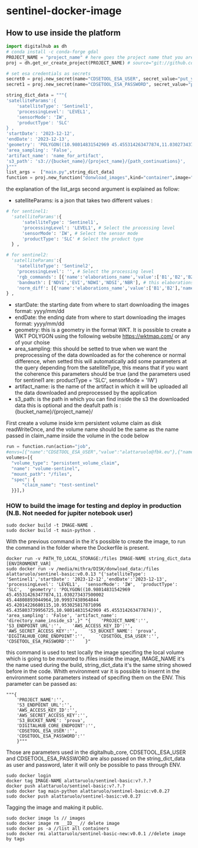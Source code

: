 # sentinel-docker-image

## How to use inside the platform

 ```Python
import digitalhub as dh
# conda install -c conda-forge gdal
PROJECT_NAME = "project_name" # here goes the project name that you are creating on the platform
proj = dh.get_or_create_project(PROJECT_NAME) # source="git://github.com/scc-digitalhu
```

```Python
# set esa credentials as secrets
secret0 = proj.new_secret(name="CDSETOOL_ESA_USER", secret_value="put_your_username_esa_credential_here") #credentials esa
secret1 = proj.new_secret(name="CDSETOOL_ESA_PASSWORD", secret_value="put_your_password_esa_credential_here") #credentials esa 

```

  ```Python
string_dict_data = """{
  'satelliteParams':{
      'satelliteType': 'Sentinel1',
      'processingLevel': 'LEVEL1',
      'sensorMode': 'IW',
      'productType': 'SLC'
  } ,
  'startDate': '2023-12-12',
  'endDate': '2023-12-13',
  'geometry': 'POLYGON((10.98014831542969 45.455314263477874,11.030273437500002 45.44808893044964,10.99937438964844 45.42014226680115,10.953025817871096 45.435803739956725,10.98014831542969 45.455314263477874))',
  'area_sampling': 'False',
  'artifact_name': 'name_for_artifact',
  's3_path': 's3://{bucket_name}/{project_name}/{path_continuations}', 
  }"""
list_args =  ["main.py",string_dict_data]
function = proj.new_function("donwload_images",kind="container",image="alattaruolo/sentinel-basic:v0.0.27",command="python",args=list_args)
 ```
 the explanation of the list_args second argument  is explained as follow:
 - satelliteParams: is a json that takes two different values :
  
```Python
# for sentinel1:
  'satelliteParams':{
      'satelliteType': 'Sentinel1',
      'processingLevel': 'LEVEL1', # Select the processing level
      'sensorMode': 'IW', # Select the sensor mode
      'productType': 'SLC' # Select the product type
  } ,
```
 
  ```Python
  # for sentinel2:
    'satelliteParams':{
      'satelliteType': 'Sentinel2',
      'processingLevel': '', # Select the processing level
      'rgb_commands': [{'name':'elaborations_name','value':['B1','B2','B2']}], # this elaborations are optionals
      'bandmath': ['NDVI','EVI','NDWI','NDSI','NBR'], # this elaborations are optionals
      'norm_diff': [{'name':'elaborations_name','value':['B1','B2'],'name':'elaborations_name','value':['B1','B2']}] # this elaborations are optionals
  } ,
  ```
 - startDate: the starting date from where to start downloading the images format: yyyy/mm/dd
 - endDate: the ending date from where to start downloading the images format: yyyy/mm/dd
 - geometry: this is a geometry in the format WKT. It is possible to create a WKT POLYGON using the following website https://wktmap.com/ or any of your choise
 - area_sampling: this should be setted to true when we want the preprocessing of the data downloaded as for the coherence or normal difference, when setted this will automatically add some parameters at the query depending from the satelliteType, this means that if you want the coherence this parameters should be true (and the parameters used for sentinel1 are: productType = 'SLC', sensorMode = 'IW')
 - artifact_name: is the name of the artifact in which it will be uploaded all the data downloaded and preprocessed by the application
 - s3_path: is the path in which you can find inside the s3 the downloaded data this is optional and the deafult path is : {bucket_name}/{project_name}/


First create a volume inside krm persistent volume claim as disk  readWriteOnce, and the volume name should be the same as the name passed in claim_name inside the volume in the code below


  ```Python
 run = function.run(action="job",
 #envs=[{"name":"CDSETOOL_ESA_USER","value":"alattaruolo@fbk.eu"},{"name":"CDSETOOL_ESA_PASSWORD","value":""}],
volumes=[{
    "volume_type": "persistent_volume_claim",
    "name": "volume-sentinel",
    "mount_path": "/files",
    "spec": {
        "claim_name": "test-sentinel"
    }}],)
 ```

 ### HOW to build the image for testing and deploy in production (N.B. Not needed for jupiter notebook user)
 ```
 sudo docker build -t IMAGE-NAME .
 sudo docker build -t main-python .
 ```

With the previous command in the it's possible to create the image, to run the command in the folder where the Dockerfile is present.



```
docker run -v PATH_TO_LOCAL_STORAGE:/files IMAGE-NAME string_dict_data [ENVIRONMENT_VAR]
sudo docker run -v /media/mithra/DISK/donwload_data:/files alattaruolo/sentinel-basic:v0.0.13 "{'satelliteType': 'Sentinel1','startDate': '2023-12-12','endDate':'2023-12-13',  'processingLevel': 'LEVEL1',  'sensorMode': 'IW',  'productType': 'SLC',  'geometry': 'POLYGON((10.98014831542969 45.455314263477874,11.030273437500002 45.44808893044964,10.99937438964844 45.42014226680115,10.953025817871096 45.435803739956725,10.98014831542969 45.455314263477874))',  'area_sampling': 'False', 'artifact_name': 'directory_name_inside_s3',}" "{    'PROJECT_NAME':'',    'S3_ENDPOINT_URL':'',    'AWS_ACCESS_KEY_ID':'',    'AWS_SECRET_ACCESS_KEY':'',    'S3_BUCKET_NAME': 'prova',    'DIGITALHUB_CORE_ENDPOINT':'',     'CDSETOOL_ESA_USER':'',    'CDSETOOL_ESA_PASSWORD':''    }"
```
this command is used to test locally the image specifing the local volume which is going to be mounted to /files inside the image, IMAGE_NAME it's the name used during the build, string_dict_data it's the same string showed before in the code. Whith environment var it is possible to insernt in the environment some parameters instead of specifing them on the ENV. This parameter can be passed as:
```
"""{
    'PROJECT_NAME':'',
    'S3_ENDPOINT_URL':'',
    'AWS_ACCESS_KEY_ID':'',
    'AWS_SECRET_ACCESS_KEY':'',
    'S3_BUCKET_NAME': 'prova',
    'DIGITALHUB_CORE_ENDPOINT':'', 
    'CDSETOOL_ESA_USER':'',
    'CDSETOOL_ESA_PASSWORD':''
    }"""
```
Those are parameters used in the digitalhub_core, CDSETOOL_ESA_USER and CDSETOOL_ESA_PASSWORD are also passed on the string_dict_data as user and password, later it will only be possible to pass through ENV.

```
sudo docker login
docker tag IMAGE-NAME alattaruolo/sentinel-basic:v?.?.?
docker push alattaruolo/sentinel-basic:v?.?.?
sudo docker tag main-python alattaruolo/sentinel-basic:v0.0.27
sudo docker push alattaruolo/sentinel-basic:v0.0.27
```

Tagging the image and making it public.

```
sudo docker image ls // images
sudo docker image rm __ID__ // delete image
sudo docker ps -a //list all containers
sudo docker rmi alattaruolo/sentinel-basic-new:v0.0.1 //delete image by tags
```
